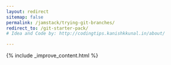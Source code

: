 ```yaml
---
layout: redirect
sitemap: false
permalink: /jamstack/trying-git-branches/
redirect_to: /git-starter-pack/
# Idea and Code by: http://codingtips.kanishkkunal.in/about/

---
```


{% include _improve_content.html %}


